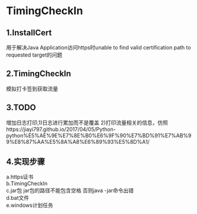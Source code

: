 # TimingCheckIn
## 1.InstallCert
用于解决Java Application访问https时unable to find valid certification path to requested target的问题
## 2.TimingCheckIn
模拟打卡签到获取流量
## 3.TODO
增加日志打印,1)日志进行累加而不是覆盖 2)打印流量相关的信息，仿照https://jiayi797.github.io/2017/04/05/Python-python%E5%AE%9E%E7%8E%B0%E6%9F%90%E7%BD%91%E7%AB%99%E8%87%AA%E5%8A%A8%E6%89%93%E5%8D%A1/
## 4.实现步骤
a.https证书
<br>b.TimingCheckIn
<br>c.jar包 jar包的路径不能包含空格 否则java -jar命令出错
<br>d.bat文件
<br>e.windows计划任务
